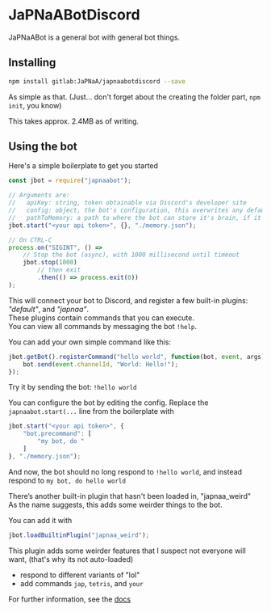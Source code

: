 # JaPNaABotDiscord
JaPNaABot is a general bot with general bot things.




## Installing
```sh
npm install gitlab:JaPNaA/japnaabotdiscord --save
```
As simple as that. (Just... don't forget about the creating the folder part, `npm init`, you know)

This takes approx. 2.4MB as of writing.

## Using the bot
Here's a simple boilerplate to get you started

```javascript
const jbot = require("japnaabot");

// Arguments are: 
//   apiKey: string, token obtainable via Discord's developer site
//   config: object, the bot's configuration, this overwrites any default config
//   pathToMemory: a path to where the bot can store it's brain, if it doesn't exist, it will make one itself.
jbot.start("<your api token>", {}, "./memory.json");

// On CTRL-C
process.on("SIGINT", () => 
    // Stop the bot (async), with 1000 millisecond until timeout
    jbot.stop(1000)
        // then exit
        .then(() => process.exit(0))
);
```
This will connect your bot to Discord, and register a few built-in plugins: *"default"*, and *"japnaa"*. <br>
These plugins contain commands that you can execute. <br>
You can view all commands by messaging the bot `!help`.

You can add your own simple command like this:
```javascript
jbot.getBot().registerCommand("hello world", function(bot, event, args) {
    bot.send(event.channelId, "World: Hello!");
});
```
Try it by sending the bot: `!hello world`

You can configure the bot by editing the config. Replace the `japnaabot.start(...` line from the boilerplate with
```javascript
jbot.start("<your api token>", {
    "bot.precommand": [
        "my bot, do "
    ]
}, "./memory.json");
```
And now, the bot should no long respond to `!hello world`, and instead respond to `my bot, do hello world`

There’s another built-in plugin that hasn't been loaded in, "japnaa_weird" <br>
As the name suggests, this adds some weirder things to the bot.

You can add it with
```javascript
jbot.loadBuiltinPlugin("japnaa_weird");
```

This plugin adds some weirder features that I suspect not everyone will want, (that's why its not auto-loaded)
  - respond to different variants of "lol"
  - add commands `jap`, `tetris`, and `your`


For further information, see the [docs](docs/index.md)